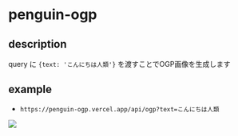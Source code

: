 # penguin-ogp

## description
query に
`{text: 'こんにちは人類'}` を渡すことでOGP画像を生成します

## example
- `https://penguin-ogp.vercel.app/api/ogp?text=こんにちは人類`
<image src="https://penguin-ogp.vercel.app/api/ogp?text=こんにちは人類" />
